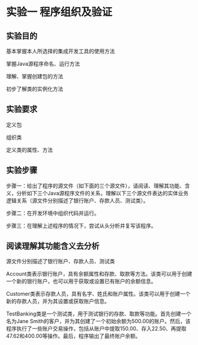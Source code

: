 # 实验一  程序组织及验证
## 实验目的
基本掌握本人所选择的集成开发工具的使用方法

掌握Java源程序命名、运行方法

理解、掌握创建包的方法

初步了解类的实例化方法
## 实验要求
定义包  

组织类  

定义类的属性、方法  
## 实验步骤
步骤一：给出了程序的源文件（如下面的三个源文件），请阅读、理解其功能、含义，分析如下三个Java源程序文件的关系，理解以下三个源文件表达的实体业务逻辑关系（源文件分别描述了银行账户、存款人员、测试类）。 

步骤二：在开发环境中组织代码并运行。  

步骤三：在理解上述程序的情况下，尝试从头分析并复写该程序。
## 阅读理解其功能含义去分析
源文件分别描述了银行账户、存款人员、测试类  

Account类表示银行账户，具有余额属性和存款、取款等方法。该类可以用于创建一个新的银行账户，也可以用于获取或设置已有账户的余额信息。  

Customer类表示存款人员，具有名字、姓氏和账户属性。该类可以用于创建一个新的存款人员，并为其设置或获取账户信息。 

TestBanking类是一个测试类，用于测试银行的存款、取款等功能。首先创建一个名为Jane Smith的客户，并为其创建了一个初始余额为500.00的账户。然后，该程序执行了一些账户交易操作，包括从账户中提取150.00、存入22.50、再提取47.62和400.00等操作。最后，程序输出了最终账户余额。
